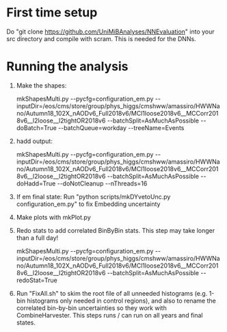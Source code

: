 # First time setup

Do "git clone https://github.com/UniMiBAnalyses/NNEvaluation" into your src directory and compile with scram. This is needed for the DNNs.


# Running the analysis

1. Make the shapes:

    mkShapesMulti.py --pycfg=configuration_em.py --inputDir=/eos/cms/store/group/phys_higgs/cmshww/amassiro/HWWNano/Autumn18_102X_nAODv6_Full2018v6/MCl1loose2018v6__MCCorr2018v6__l2loose__l2tightOR2018v6 --batchSplit=AsMuchAsPossible --doBatch=True --batchQueue=workday --treeName=Events

2. hadd output:

    mkShapesMulti.py --pycfg=configuration_em.py --inputDir=/eos/cms/store/group/phys_higgs/cmshww/amassiro/HWWNano/Autumn18_102X_nAODv6_Full2018v6/MCl1loose2018v6__MCCorr2018v6__l2loose__l2tightOR2018v6 --batchSplit=AsMuchAsPossible --doHadd=True --doNotCleanup --nThreads=16

3. If em final state: Run "python scripts/mkDYvetoUnc.py configuration_em.py" to fix Embedding uncertainty
4. Make plots with mkPlot.py
5. Redo stats to add correlated BinByBin stats. This step may take longer than a full day!

    mkShapesMulti.py --pycfg=configuration_em.py --inputDir=/eos/cms/store/group/phys_higgs/cmshww/amassiro/HWWNano/Autumn18_102X_nAODv6_Full2018v6/MCl1loose2018v6__MCCorr2018v6__l2loose__l2tightOR2018v6 --batchSplit=AsMuchAsPossible --redoStat=True

6. Run "FixAll.sh" to skim the root file of all unneeded histograms (e.g. 1-bin histograms only needed in control regions), and also to rename the correlated bin-by-bin uncertainties so they work with CombineHarvester. This steps runs / can run on all years and final states.
